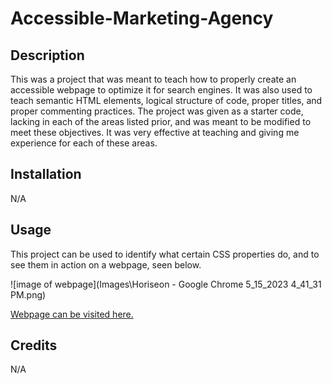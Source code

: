# Accessible-Marketing-Agency

## Description

This was a project that was meant to teach how to properly create an accessible webpage to optimize it for search engines. It was also used to teach semantic HTML elements, logical structure of code, proper titles, and proper commenting practices. The project was given as a starter code, lacking in each of the areas listed prior, and was meant to be modified to meet these objectives. It was very effective at teaching and giving me experience for each of these areas.

## Installation

N/A

## Usage

This project can be used to identify what certain CSS properties do, and to see them in action on a webpage, seen below.

![image of webpage](Images\Horiseon - Google Chrome 5_15_2023 4_41_31 PM.png)

[Webpage can be visited here.](https://hizapollo.github.io/Accessible-Marketing-Agency/Develop/)

## Credits

N/A

